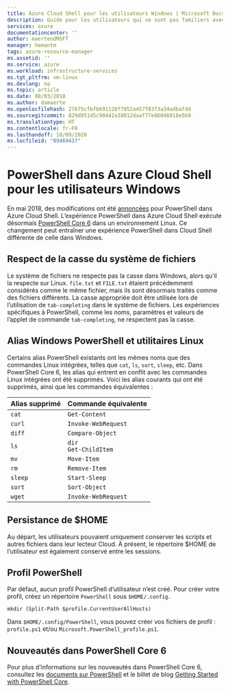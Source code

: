 ```yaml
---
title: Azure Cloud Shell pour les utilisateurs Windows | Microsoft Docs
description: Guide pour les utilisateurs qui ne sont pas familiers avec les systèmes Linux
services: azure
documentationcenter: ''
author: maertendMSFT
manager: hemantm
tags: azure-resource-manager
ms.assetid: ''
ms.service: azure
ms.workload: infrastructure-services
ms.tgt_pltfrm: vm-linux
ms.devlang: na
ms.topic: article
ms.date: 08/03/2018
ms.author: damaerte
ms.openlocfilehash: 27675cfbfb691120f7952a457f83f3a34adbafdd
ms.sourcegitcommit: 829d951d5c90442a38012daaf77e86046018e5b9
ms.translationtype: HT
ms.contentlocale: fr-FR
ms.lasthandoff: 10/09/2020
ms.locfileid: "89469437"
---
```

# <a name="powershell-in-azure-cloud-shell-for-windows-users"></a>PowerShell dans Azure Cloud Shell pour les utilisateurs Windows

En mai 2018, des modifications ont été [annoncées](https://azure.microsoft.com/blog/pscloudshellrefresh/) pour PowerShell dans Azure Cloud Shell.
L’expérience PowerShell dans Azure Cloud Shell exécute désormais [PowerShell Core 6](https://github.com/powershell/powershell) dans un environnement Linux.
Ce changement peut entraîner une expérience PowerShell dans Cloud Shell différente de celle dans Windows.

## <a name="file-system-case-sensitivity"></a>Respect de la casse du système de fichiers

Le système de fichiers ne respecte pas la casse dans Windows, alors qu’il la respecte sur Linux.
`file.txt` et `FILE.txt` étaient précédemment considérés comme le même fichier, mais ils sont désormais traités comme des fichiers différents.
La casse appropriée doit être utilisée lors de l’utilisation de `tab-completing` dans le système de fichiers.
Les expériences spécifiques à PowerShell, comme les noms, paramètres et valeurs de l’applet de commande `tab-completing`, ne respectent pas la casse.

## <a name="windows-powershell-aliases-vs-linux-utilities"></a>Alias Windows PowerShell et utilitaires Linux

Certains alias PowerShell existants ont les mêmes noms que des commandes Linux intégrées, telles que `cat`, `ls`, `sort`, `sleep`, etc. Dans PowerShell Core 6, les alias qui entrent en conflit avec les commandes Linux intégrées ont été supprimés.
Voici les alias courants qui ont été supprimés, ainsi que les commandes équivalentes :  

|Alias supprimé   |Commande équivalente   |
|---|---|
|`cat`    | `Get-Content` |
|`curl`   | `Invoke-WebRequest` |
|`diff`   | `Compare-Object` |
|`ls`     | `dir` <br> `Get-ChildItem` |
|`mv`     | `Move-Item`   |
|`rm`     | `Remove-Item` |
|`sleep`  | `Start-Sleep` |
|`sort`   | `Sort-Object` |
|`wget`   | `Invoke-WebRequest` |

## <a name="persisting-home"></a>Persistance de $HOME

Au départ, les utilisateurs pouvaient uniquement conserver les scripts et autres fichiers dans leur lecteur Cloud.
À présent, le répertoire $HOME de l’utilisateur est également conservé entre les sessions.

## <a name="powershell-profile"></a>Profil PowerShell

Par défaut, aucun profil PowerShell d’utilisateur n’est créé.
Pour créer votre profil, créez un répertoire `PowerShell` sous `$HOME/.config`.

```azurepowershell-interactive
mkdir (Split-Path $profile.CurrentUserAllHosts)
```

Dans `$HOME/.config/PowerShell`, vous pouvez créer vos fichiers de profil : `profile.ps1` et/ou `Microsoft.PowerShell_profile.ps1`.

## <a name="whats-new-in-powershell-core-6"></a>Nouveautés dans PowerShell Core 6

Pour plus d’informations sur les nouveautés dans PowerShell Core 6, consultez les [documents sur PowerShell](/powershell/scripting/whats-new/what-s-new-in-powershell-core-60?view=powershell-6) et le billet de blog [Getting Started with PowerShell Core](https://blogs.msdn.microsoft.com/powershell/2017/06/09/getting-started-with-powershell-core-on-windows-mac-and-linux/).